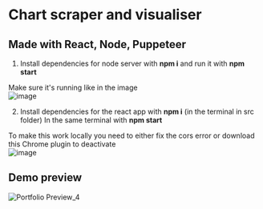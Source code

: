 # Chart scraper and visualiser
## Made with React, Node, Puppeteer
1) Install dependencies for node server with **npm i** and run it with **npm start**  


Make sure it's running like in the image  
![image](https://user-images.githubusercontent.com/64712227/149634537-bda3bab8-0e57-450e-bf9a-88af9f8d3f61.png)

2) Install dependencies for the react app with **npm i** (in the terminal in src folder)
In the same terminal with **npm start**

To make this work locally you need to either fix the cors error or download this Chrome plugin to deactivate  
![image](https://user-images.githubusercontent.com/64712227/149634490-61069080-1fcf-4cf2-ba18-b71213b0671d.png)

## Demo preview
![Portfolio Preview_4](https://user-images.githubusercontent.com/64712227/149635833-b8b00e75-f511-4d9a-a9ff-0c211b18bdc1.gif)
